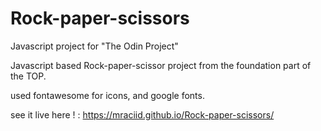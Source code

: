 # Rock-paper-scissors
Javascript project for "The Odin Project"

Javascript based Rock-paper-scissor project from the foundation part of the TOP.

used fontawesome for icons, and google fonts.


see it live here ! : https://mraciid.github.io/Rock-paper-scissors/